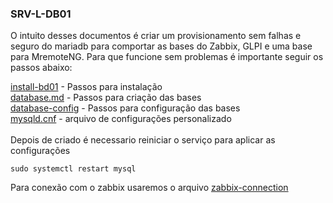 ### SRV-L-DB01
O intuito desses documentos é criar um provisionamento sem falhas e seguro do mariadb para comportar as bases do Zabbix, GLPI e uma base para MremoteNG. Para que funcione sem problemas é importante seguir os passos abaixo:

[install-bd01](https://github.com/idealista07/homelab/blob/main/SRV-L-DB01/install-bd01.md) - Passos para instalação
<br> [database.md](https://github.com/idealista07/homelab/blob/main/SRV-L-DB01/database.md) - Passos para criação das bases
<br> [database-config](https://github.com/idealista07/homelab/blob/main/SRV-L-DB01/database-config.md) - Passos para configuração das bases
<br> [mysqld.cnf](https://github.com/idealista07/homelab/blob/main/SRV-L-DB01/mysqld.cnf) - arquivo de configurações personalizado
<br>
<br> Depois de criado é necessario reiniciar o serviço para aplicar as configurações
```
sudo systemctl restart mysql
```
Para conexão com o zabbix usaremos o arquivo [zabbix-connection](https://github.com/idealista07/homelab/blob/main/SRV-L-DB01/zabbix-connection.md)
